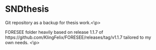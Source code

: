 # SNDthesis
<p>Git repository as a backup for thesis work.<\p>
<p>FORESEE folder heavily based on release 1.1.7 of https://github.com/KlingFelix/FORESEE/releases/tag/v1.1.7 tailored to my own needs. <\p>
